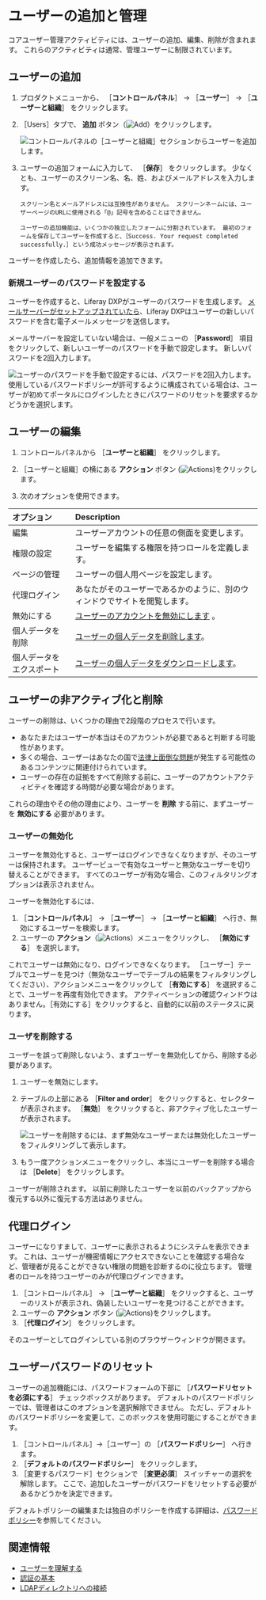 # ユーザーの追加と管理

コアユーザー管理アクティビティには、ユーザーの追加、編集、削除が含まれます。 これらのアクティビティは通常、管理ユーザーに制限されています。

## ユーザーの追加

1. プロダクトメニューから、 ［**コントロールパネル**］ &rarr; ［**ユーザー**］ &rarr; ［**ユーザーと組織**］ をクリックします。
1. ［Users］タブで、 **追加** ボタン（![Add](../../images/icon-add.png)）をクリックします。

   ![コントロールパネルの［ユーザーと組織］セクションからユーザーを追加します。](./adding-and-managing-users/images/01.png)

1. ユーザーの追加フォームに入力して、 ［**保存**］ をクリックします。 少なくとも、ユーザーのスクリーン名、名、姓、およびメールアドレスを入力します。

    ```{note}
    スクリーン名とメールアドレスには互換性がありません。 スクリーンネームには、ユーザーページのURLに使用される「@」記号を含めることはできません。

    ユーザーの追加機能は、いくつかの独立したフォームに分割されています。 最初のフォームを保存してユーザーを作成すると、［Success. Your request completed successfully.］という成功メッセージが表示されます。
    ```

ユーザーを作成したら、追加情報を追加できます。

### 新規ユーザーのパスワードを設定する

ユーザーを作成すると、Liferay DXPがユーザーのパスワードを生成します。 [メールサーバーがセットアップされていたら](../../installation-and-upgrades/setting-up-liferay/configuring-mail.md)、Liferay DXPはユーザーの新しいパスワードを含む電子メールメッセージを送信します。

メールサーバーを設定していない場合は、一般メニューの ［**Password**］ 項目をクリックして、新しいユーザーのパスワードを手動で設定します。 新しいパスワードを2回入力します。

![ユーザーのパスワードを手動で設定するには、パスワードを2回入力します。 使用しているパスワードポリシーが許可するように構成されている場合は、ユーザーが初めてポータルにログインしたときにパスワードのリセットを要求するかどうかを選択します。](./adding-and-managing-users/images/03.png)

## ユーザーの編集

1. コントロールパネルから ［**ユーザーと組織**］ をクリックします。

1. ［ユーザーと組織］の横にある **アクション** ボタン (![Actions](../../images/icon-actions.png))をクリックします。

1. 次のオプションを使用できます。

| オプション        | Description                                                           |
|:------------ |:--------------------------------------------------------------------- |
| 編集           | ユーザーアカウントの任意の側面を変更します。                                                |
| 権限の設定        | ユーザーを編集する権限を持つロールを定義します。                                              |
| ページの管理       | ユーザーの個人用ページを設定します。                                                    |
| 代理ログイン       | あなたがそのユーザーであるかのように、別のウィンドウでサイトを閲覧します。                                 |
| 無効にする        | [ユーザーのアカウントを無効にします](#deactivating-users) 。                            |
| 個人データを削除     | [ユーザーの個人データを削除します](../managing-user-data/sanitizing-user-data.md)。    |
| 個人データをエクスポート | [ユーザーの個人データをダウンロードします](../managing-user-data/exporting-user-data.md)。 |

## ユーザーの非アクティブ化と削除

ユーザーの削除は、いくつかの理由で2段階のプロセスで行います。

* あなたまたはユーザーが本当はそのアカウントが必要であると判断する可能性があります。
* 多くの場合、ユーザーはあなたの国で[法律上面倒な問題](../managing-user-data.md)が発生する可能性のあるコンテンツに関連付けられています。
* ユーザーの存在の証拠をすべて削除する前に、ユーザーのアカウントアクティビティを確認する時間が必要な場合があります。

これらの理由やその他の理由により、ユーザーを **削除** する前に、まずユーザーを **無効にする** 必要があります。

### ユーザーの無効化

ユーザーを無効化すると、ユーザーはログインできなくなりますが、そのユーザーは保持されます。 ユーザービューで有効なユーザーと無効なユーザーを切り替えることができます。 すべてのユーザーが有効な場合、このフィルタリングオプションは表示されません。

ユーザーを無効化するには、

1. ［**コントロールパネル**］ &rarr; ［**ユーザー**］ &rarr; ［**ユーザーと組織**］ へ行き、無効にするユーザーを検索します。
1. ユーザーの **アクション**（![Actions](../../images/icon-actions.png)）メニューをクリックし、 ［**無効にする**］ を選択します。

これでユーザーは無効になり、ログインできなくなります。 ［ユーザー］テーブルでユーザーを見つけ（無効なユーザーでテーブルの結果をフィルタリングしてください）、アクションメニューをクリックして ［**有効にする**］ を選択することで、ユーザーを再度有効化できます。 アクティベーションの確認ウィンドウはありません。［有効にする］をクリックすると、自動的に以前のステータスに戻ります。

### ユーザを削除する

ユーザーを誤って削除しないよう、まずユーザーを無効化してから、削除する必要があります。

1. ユーザーを無効にします。
1. テーブルの上部にある ［**Filter and order**］ をクリックすると、セレクターが表示されます。 ［**無効**］ をクリックすると、非アクティブ化したユーザーが表示されます。

    ![ユーザーを削除するには、まず無効なユーザーまたは無効化したユーザーをフィルタリングして表示します。](./adding-and-managing-users/images/05.png)

1. もう一度アクションメニューをクリックし、本当にユーザーを削除する場合は ［**Delete**］ をクリックします。

ユーザーが削除されます。 以前に削除したユーザーを以前のバックアップから復元する以外に復元する方法はありません。

## 代理ログイン

ユーザーになりすまして、ユーザーに表示されるようにシステムを表示できます。 これは、ユーザーが機密情報にアクセスできないことを確認する場合など、管理者が見ることができない権限の問題を診断するのに役立ちます。 管理者のロールを持つユーザーのみが代理ログインできます。

1. ［コントロールパネル］ &rarr; ［**ユーザーと組織**］ をクリックすると、ユーザーのリストが表示され、偽装したいユーザーを見つけることができます。
1. ユーザーの **アクション** ボタン (![Actions](../../images/icon-actions.png))をクリックします。
1. ［**代理ログイン**］ をクリックします。

そのユーザーとしてログインしている別のブラウザーウィンドウが開きます。

## ユーザーパスワードのリセット

ユーザーの追加機能には、パスワードフォームの下部に ［**パスワードリセットを必須にする**］ チェックボックスがあります。 デフォルトのパスワードポリシーでは、管理者はこのオプションを選択解除できません。 ただし、デフォルトのパスワードポリシーを変更して、このボックスを使用可能にすることができます。

1. ［コントロールパネル］&rarr;［ユーザー］の ［**パスワードポリシー**］ へ行きます。
1. ［**デフォルトのパスワードポリシー**］ をクリックします。
1. ［変更するパスワード］セクションで ［**変更必須**］ スイッチャーの選択を解除します。 ここで、追加したユーザーがパスワードをリセットする必要があるかどうかを決定できます。

デフォルトポリシーの編集または独自のポリシーを作成する詳細は、[パスワードポリシー](../roles-and-permissions/configuring-a-password-policy.md)を参照してください。

## 関連情報

* [ユーザーを理解する](./understanding-users.md)
* [認証の基本](../../installation-and-upgrades/securing-liferay/authentication-basics.md)
* [LDAPディレクトリへの接続](../connecting-to-a-user-directory/connecting-to-an-ldap-directory.md)
